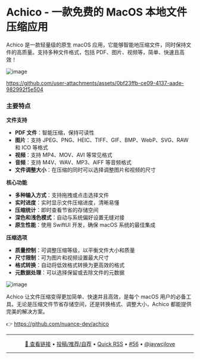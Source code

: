 Achico - 一款免费的 MacOS 本地文件压缩应用
===

Achico 是一款轻量级的原生 macOS 应用，它能够智能地压缩文件，同时保持文件的高质量。支持多种文件格式，包括 PDF、图片、视频等，简单、快速且高效！

![image](https://github.com/user-attachments/assets/603e9ec5-8a50-45e7-8be5-f75d0ba9f4c9)


https://github.com/user-attachments/assets/0bf23ffb-ce09-4137-aade-982992f5e504

### 主要特点

**文件支持**
- **PDF 文件**：智能压缩，保持可读性
- **图片**：支持 JPEG、PNG、HEIC、TIFF、GIF、BMP、WebP、SVG、RAW 和 ICO 等格式
- **视频**：支持 MP4、MOV、AVI 等常见格式
- **音频**：支持 M4V、WAV、MP3、AIFF 等音频格式
- **文件调整大小**：在压缩的同时可以选择调整图片和视频的尺寸

**核心功能**
- **多种输入方式**：支持拖拽或点击选择文件
- **实时进度**：实时显示文件压缩进度，清晰易懂
- **压缩统计**：即时查看节省的存储空间
- **深色和浅色模式**：自动与系统偏好设置无缝对接
- **原生性能**：使用 SwiftUI 开发，确保 macOS 系统的最佳集成

**压缩选项**
- **质量控制**：可调整压缩等级，以平衡文件大小和质量
- **尺寸限制**：可为图片和视频设置最大尺寸
- **格式转换**：自动将低效格式转换为更高效的格式
- **元数据处理**：可以选择保留或去除文件的元数据

![image](https://github.com/user-attachments/assets/a256f126-8066-4a9b-b035-c205fd216624)

Achico 让文件压缩变得更加简单、快速并且高效，是每个 macOS 用户的必备工具。无论是压缩文件节省存储空间，还是转换格式、调整大小，Achico 都能提供完美的解决方案。

👉 https://github.com/nuance-dev/achico

---

<p align="center">
<a href="https://github.com/nuance-dev/achico" target="_blank">🔗 查看链接</a> • 
<a href="https://github.com/jaywcjlove/quick-rss/issues/new/choose" target="_blank">投稿/推荐/自荐</a> • 
<a href="https://wangchujiang.com/quick-rss/feeds/index.html" target="_blank">Quick RSS</a> • 
<a href="https://github.com/jaywcjlove/quick-rss/issues/56" target="_blank">#56</a> • 
<a href="https://github.com/jaywcjlove" target="_blank">@jaywcjlove</a>
</p>

---
    
